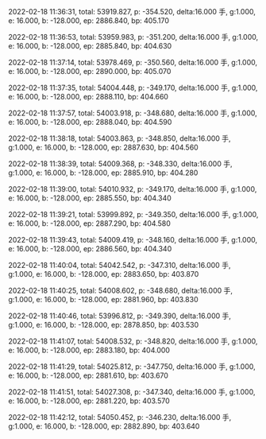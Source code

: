 2022-02-18 11:36:31, total: 53919.827, p: -354.520, delta:16.000 手, g:1.000, e: 16.000, b: -128.000, ep: 2886.840, bp: 405.170

2022-02-18 11:36:53, total: 53959.983, p: -351.200, delta:16.000 手, g:1.000, e: 16.000, b: -128.000, ep: 2885.840, bp: 404.630

2022-02-18 11:37:14, total: 53978.469, p: -350.560, delta:16.000 手, g:1.000, e: 16.000, b: -128.000, ep: 2890.000, bp: 405.070

2022-02-18 11:37:35, total: 54004.448, p: -349.170, delta:16.000 手, g:1.000, e: 16.000, b: -128.000, ep: 2888.110, bp: 404.660

2022-02-18 11:37:57, total: 54003.918, p: -348.680, delta:16.000 手, g:1.000, e: 16.000, b: -128.000, ep: 2888.040, bp: 404.590

2022-02-18 11:38:18, total: 54003.863, p: -348.850, delta:16.000 手, g:1.000, e: 16.000, b: -128.000, ep: 2887.630, bp: 404.560

2022-02-18 11:38:39, total: 54009.368, p: -348.330, delta:16.000 手, g:1.000, e: 16.000, b: -128.000, ep: 2885.910, bp: 404.280

2022-02-18 11:39:00, total: 54010.932, p: -349.170, delta:16.000 手, g:1.000, e: 16.000, b: -128.000, ep: 2885.550, bp: 404.340

2022-02-18 11:39:21, total: 53999.892, p: -349.350, delta:16.000 手, g:1.000, e: 16.000, b: -128.000, ep: 2887.290, bp: 404.580

2022-02-18 11:39:43, total: 54009.419, p: -348.160, delta:16.000 手, g:1.000, e: 16.000, b: -128.000, ep: 2886.560, bp: 404.340

2022-02-18 11:40:04, total: 54042.542, p: -347.310, delta:16.000 手, g:1.000, e: 16.000, b: -128.000, ep: 2883.650, bp: 403.870

2022-02-18 11:40:25, total: 54008.602, p: -348.680, delta:16.000 手, g:1.000, e: 16.000, b: -128.000, ep: 2881.960, bp: 403.830

2022-02-18 11:40:46, total: 53996.812, p: -349.390, delta:16.000 手, g:1.000, e: 16.000, b: -128.000, ep: 2878.850, bp: 403.530

2022-02-18 11:41:07, total: 54008.532, p: -348.820, delta:16.000 手, g:1.000, e: 16.000, b: -128.000, ep: 2883.180, bp: 404.000

2022-02-18 11:41:29, total: 54025.812, p: -347.750, delta:16.000 手, g:1.000, e: 16.000, b: -128.000, ep: 2881.610, bp: 403.670

2022-02-18 11:41:51, total: 54027.308, p: -347.340, delta:16.000 手, g:1.000, e: 16.000, b: -128.000, ep: 2881.220, bp: 403.570

2022-02-18 11:42:12, total: 54050.452, p: -346.230, delta:16.000 手, g:1.000, e: 16.000, b: -128.000, ep: 2882.890, bp: 403.640